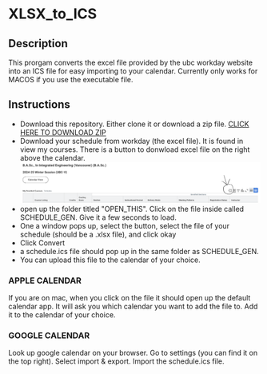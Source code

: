 # XLSX_to_ICS

## Description 
This prorgam converts the excel file provided by the ubc workday website into an ICS file for easy importing to your calendar. Currently only works for MACOS if you use the executable file. 

## Instructions 
- Download this repository. Either clone it or download a zip file. 
[CLICK HERE TO DOWNLOAD ZIP](https://github.com/alexm35644/XLSX_to_ICS/archive/refs/heads/main.zip)
- Download your schedule from workday (the excel file). It is found in view my courses. There is a button to donwload excel file on the right above the calendar. 
![download button](Images/workday_download.png)
- open up the folder titled "OPEN_THIS". Click on the file inside called SCHEDULE_GEN. Give it a few seconds to load. 
- One a window pops up, select the button, select the file of your schedule (should be a .xlsx file), and click okay
- Click Convert 
- a schedule.ics file should pop up in the same folder as SCHEDULE_GEN. 
- You can upload this file to the calendar of your choice. 
### APPLE CALENDAR 
If you are on mac, when you click on the file it should open up the default calendar app. It will ask you which calendar you want to add the file to. Add it to the calendar of your choice. 
### GOOGLE CALENDAR 
Look up google calendar on your browser. Go to settings (you can find it on the top right). Select import & export. Import the schedule.ics file. 
